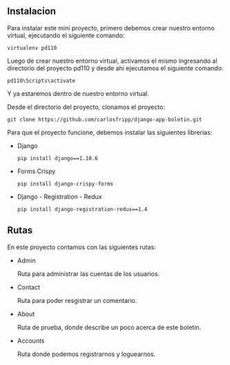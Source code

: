 ## Instalacion

Para instalar este mini proyecto, primero debemos crear nuestro entorno virtual, ejecutando el siguiente comando:

~~~
virtualenv pd110 
~~~

Luego de crear nuestro entorno virtual, activamos el mismo ingresando al directorio del proyecto pd110 y desde ahi ejecutamos el siguiente comando:

~~~
pd110\Scripts\activate
~~~

 Y ya estaremos dentro de nuestro entorno virtual.

Desde el directorio del proyecto, clonamos el proyecto:

~~~
git clone https://github.com/carlosfripp/django-app-boletin.git
~~~

Para que el proyecto funcione, debemos instalar las siguientes librerias:

* Django
  
  ~~~
  pip install django==1.10.6
  ~~~

* Forms Crispy

  ~~~
  pip install django-crispy-forms
  ~~~

* Django - Registration - Redux

  ~~~
  pip install django-registration-redux==1.4
  ~~~

## Rutas

En este proyecto contamos con las siguientes rutas:

* Admin
    
    Ruta para administrar las cuentas de los usuarios.

* Contact

    Ruta para poder resgistrar un comentario.

* About

    Ruta de prueba, donde describe un poco acerca de este boletin.

* Accounts

    Ruta donde podemos registrarnos y loguearnos.